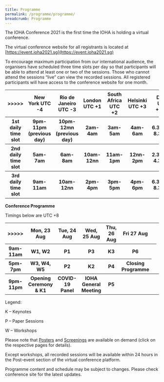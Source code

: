 ```yaml
---
title: Programme
permalink: /programme/programme/
breadcrumb: Programme
---
```

The IOHA Conference 2021 is the first time the IOHA is holding a virtual conference.

The virtual conference website for all registrants is located at [https://event.ioha2021.sg](https://event.ioha2021.sg)

To encourage maximum participation from our international audience, the organisers have scheduled three time slots per day so that participants will be able to attend at least one or two of the sessions. Those who cannot attend the sessions “live” can view the recorded sessions. All registered participants will have access to the conference website for one month.

<table style="width:100%"><tbody><tr>
		<th>&gt;&gt;&gt;&gt;&gt;</th><th>New York UTC -4</th><th>Rio de Janeiro UTC -3</th>
		<th>London UTC +1</th>
	<th>South Africa UTC +2</th>
		<th>Helsinki UTC +3</th>
		<th>Delhi UTC +5:30</th>
		<th><b>Singapore UTC +8</b></th>
		<th>Sydney UTC +10</th>
		</tr>
	  <tr>
			<th>1st daily time slot</th>
			<th>9pm-11pm (previous day)</th>
			<th>10pm-12mn (previous day)</th>
			<th>2am-4am</th>
			<th>3am-5am</th>
			<th>4am-6am</th>
			<th>6.30am-8.30am</th>
			<th><b>9am-11am</b></th>
	<th>11am-1pm</th>
</tr>
	<tr>
		<th>2nd daily time slot</th>
		<th>5am-7am</th>
		<th>6am-8am</th>
		<th>10am-12nn</th>
		<th>11am-1pm</th>
		<th>12nn-2pm</th>
		<th>2.30pm-4.30pm</th>
		<th><b>5pm-7pm</b></th>
	<th>7pm-9pm</th>
	</tr>
	<tr>
		<th>3rd daily time slot</th>
		<th>9am-11am</th>
		<th>10am-12nn</th>
		<th>2pm-4pm</th>
		<th>3pm-5pm</th>
		<th>4pm-6pm</th>
		<th>6.30pm-8.30pm</th>
		<th><b>9pm-11pm</b></th>
	<th>11pm-1am</th>
	</tr>
	<tr>
		</tr>
	</tbody></table>
	
<b>Conference Programme</b>

 Timings below are UTC +8

<table style="width:100%"><tbody><tr>
		<th>&gt;&gt;&gt;&gt;&gt;</th><th>Mon, 23 Aug</th><th>Tue, 24 Aug</th>
		<th>Wed, 25 Aug</th>
	<th>Thu, 26 Aug</th>
		<th>Fri 27 Aug</th>
		</tr>
	  <tr>
			<th>9am-11am</th>
				<th>W1, W2</th>
			<th>P1</th>
			<th>P3</th>
			<th>K3</th>
			<th>P6</th><th>
</th></tr>
	<tr>
		<th>5pm-7pm</th>
		<th>W3, W4, W5</th>
		<th>P2</th>
		<th>K2</th>
		<th>P4</th>
		<th>Closing Programme</th>
	</tr>
	<tr>
		<th>9pm-11pm</th>
		<th>Opening Ceremony &amp; K1</th>
		<th>COVID-19 Panel</th>
		<th>IOHA General Meeting</th>
		<th>P5</th>
		<th></th>
		<th></th>
<th></th>
	</tr>
	<tr>
		</tr>
	</tbody></table>

Legend:

K – Keynotes

P – Paper Sessions

W – Workshops

Please note that <a href="https://www.ioha2021.gov.sg/programme/posters">Posters</a> and <a href="https://www.ioha2021.gov.sg/programme/screenings">Screenings</a> are available on demand (click on the respective pages for details). 

Except workshops, all recorded sessions will be available within 24 hours in the Post-event section of the virtual conference platform.

Programme content and schedule may be subject to changes. Please check conference site for the latest updates. 